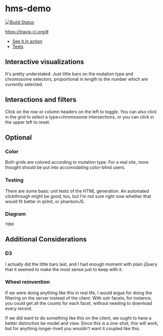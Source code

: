 # hms-demo

[![Build Status](https://api.travis-ci.org/mccalluc/hms-demo.svg)](https://travis-ci.org/mccalluc/hms-demo)

https://travis-ci.org/#
- [See it in action](http://mccalluc.github.io/hms-demo)
- [Tests](http://mccalluc.github.io/hms-demo/tests.html)

## Interactive visualizations

It's pretty understated: Just little bars on the mutation type and chromosome selectors,
proportional in length to the number which are currently selected.

## Interactions and filters

Click on the row or column headers on the left to toggle. You can also click in the grid
to select a type+chromosome intersections, or you can click in the upper left to reset.

## Optional

### Color

Both grids are colored according to mutation type. For a real site, more thought
should be put into accomodating color-blind users.

### Testing

There are some basic unit tests of the HTML generation. An automated clickthrough
might be good, too, but I'm not sure right now whether that would fit better in qUnit,
or phantomJS.

### Diagram

```
TODO
```

## Additional Considerations

### D3

I actually did the little bars last, and I had enough moment with plain jQuery that
it seemed to make the most sense just to keep with it. 

### Wheel reinvention

If we were doing anything like this in real life, I would argue for doing the filtering
on the server instead of the client. With solr facets, for instance, you could get all the
counts for each facet, without needing to download every record.

If we did want to do something like this on the client, we ought to have a better
distinction be model and view. Since this is a one-shot, this will work, but for anything
longer-lived you wouldn't want it coupled like this.
